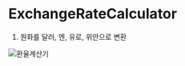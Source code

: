 # ExchangeRateCalculator

1. 원화를 달러, 엔, 유로, 위안으로 변환 

![환율계산기](https://user-images.githubusercontent.com/45312005/184525065-8f319c1b-3635-4a1a-b1e3-464b6056b050.gif)

